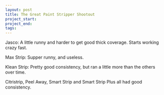 ```yaml
---
layout: post
title: The Great Paint Stripper Shootout
project_start:
project_end:
tags:
---
```


Jasco: A little runny and harder to get good thick coverage. Starts working crazy fast.

Max Strip: Supper runny, and useless.

Klean Strip: Pretty good consistency, but ran a little more than the others over time.

Citristrip, Peel Away, Smart Strip and Smart Strip Plus all had good consistency.
